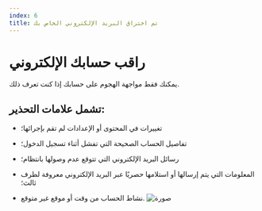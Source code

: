 ```yaml
---
index: 6
title: تم اختراق البريد الإلكتروني الخاص بك
---
```

# راقب حسابك الإلكتروني

يمكنك فقط مواجهة الهجوم على حسابك إذا كنت تعرف ذلك.

## تشمل علامات التحذير:

*   تغييرات في المحتوى أو الإعدادات لم تقم بإجرائها؛

*   تفاصيل الحساب الصحيحة التي تفشل أثناء تسجيل الدخول؛

*   رسائل البريد الإلكتروني التي تتوقع عدم وصولها بانتظام؛

*   المعلومات التي يتم إرسالها أو استلامها حصريًا عبر البريد الإلكتروني معروفة لطرف ثالث؛

*   نشاط الحساب من وقت أو موقع غير متوقع.
![صورة](email2.png)